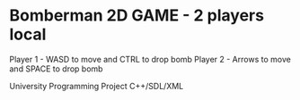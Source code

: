 # Bomberman 2D GAME - 2 players local

Player 1 - WASD to move and CTRL to drop bomb
Player 2 - Arrows to move and SPACE to drop bomb

University Programming Project C++/SDL/XML
